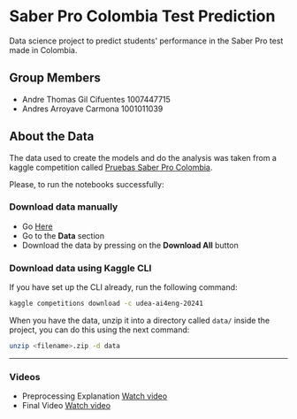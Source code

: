 # Saber Pro Colombia Test Prediction

Data science project to predict students' performance in the Saber Pro test made in Colombia.

## Group Members

- Andre Thomas Gil Cifuentes 1007447715
- Andres Arroyave Carmona 1001011039

## About the Data

The data used to create the models and do the analysis was taken from a kaggle competition called [Pruebas Saber Pro Colombia](https://www.kaggle.com/competitions/udea-ai4eng-20241/).

Please, to run the notebooks successfully:

### Download data manually

- Go [Here](https://www.kaggle.com/competitions/udea-ai4eng-20241/data)
- Go to the **Data** section
- Download the data by pressing on the **Download All** button

### Download data using Kaggle CLI

If you have set up the CLI already, run the following command:

```bash
kaggle competitions download -c udea-ai4eng-20241
```

When you have the data, unzip it into a directory called `data/` inside the project, you can do this using the next command:

```bash
unzip <filename>.zip -d data
```

---

### Videos

- Preprocessing Explanation [Watch video](https://youtu.be/MhWAE1yTlXI)
- Final Video [Watch video](https://youtu.be/5ux-tDzzc7U)
